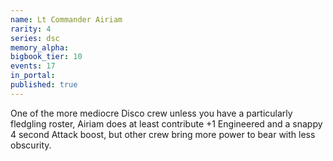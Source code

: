 ```yaml
---
name: Lt Commander Airiam
rarity: 4
series: dsc
memory_alpha:
bigbook_tier: 10
events: 17
in_portal:
published: true
---
```


One of the more mediocre Disco crew unless you have a particularly fledgling roster, Airiam does at least contribute +1 Engineered and a snappy 4 second Attack boost, but other crew bring more power to bear with less obscurity.

